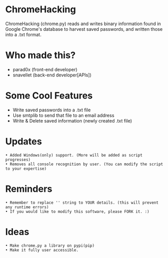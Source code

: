 # ChromeHacking
ChromeHacking (chrome.py) reads and writes binary information found in Google Chrome's database to harvest saved passwords, and written those into a .txt format.

# Who made this?
* parad0x (front-end developer)
* snavellet (back-end developer[APIs]) 

# Some Cool Features
  - Write saved passwords into a .txt file
  - Use smtplib to send that file to an email address
  - Write & Delete saved information (newly created .txt file)
# Updates
    • Added Windows(only) support. (More will be added as script progresses)
    • Removes all console recognition by user. (You can modify the script to your expertise)
    
# Reminders
    • Remember to replace '' string to YOUR details. (this will prevent any runtime errors)
    • If you would like to modify this software, please FORK it. :)    
    
# Ideas
    • Make chrome.py a library on pypi(pip)
    • Make it fully user accessible.
